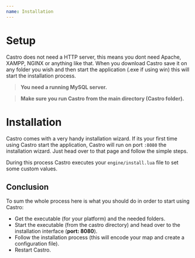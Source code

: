 ```yaml
---
name: Installation
---
```


# Setup

Castro does not need a HTTP server, this means you dont need Apache, XAMPP, NGINX or anything like that. When you download Castro save it on any folder you wish and then start the application (.exe if using win) this will start the installation process.

> **You need a running MySQL server.**

> **Make sure you run Castro from the main directory (Castro folder).**

# Installation

Castro comes with a very handy installation wizard. If its your first time using Castro start the application, Castro will run on port `:8080` the installation wizard. Just head over to that page and follow the simple steps.

During this process Castro executes your `engine/install.lua` file to set some custom values.

## Conclusion

To sum the whole process here is what you should do in order to start using Castro:

- Get the executable (for your platform) and the needed folders.
- Start the executable (from the castro directory) and head over to the installation interface (**port: 8080**).
- Follow the installation process (this will encode your map and create a configuration file).
- Restart Castro.